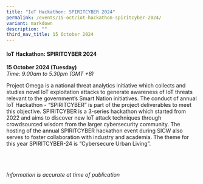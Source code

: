 ```yaml
---
title: "IoT Hackathon: SPIRITCYBER 2024"
permalink: /events/15-oct/iot-hackathon-spiritcyber-2024/
variant: markdown
description: ""
third_nav_title: 15 October 2024
---
```

#### **IoT Hackathon: SPIRITCYBER 2024**

**15 October 2024 (Tuesday)**  
*Time: 9.00am to 5.30pm (GMT +8)*

Project Omega is a national threat analytics initiative which collects and studies novel IoT exploitation attacks to generate awareness of IoT threats relevant to the government’s Smart Nation initiatives. The conduct of annual IoT Hackathon - “SPIRITCYBER” is part of the project deliverables to meet this objective. SPIRITCYBER is a 3-series hackathon which started from 2022 and aims to discover new IoT attack techniques through crowdsourced wisdom from the larger cybersecurity community. The hosting of the annual SPIRITCYBER hackathon event during SICW also serves to foster collaboration with industry and academia. The theme for this year SPIRITCYBER-24 is “Cybersecure Urban Living”.

<br><br><br>
*Information is accurate at time of publication*